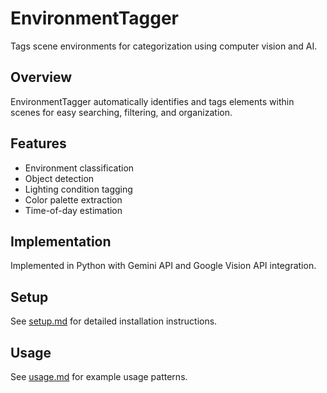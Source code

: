 # EnvironmentTagger

Tags scene environments for categorization using computer vision and AI.

## Overview

EnvironmentTagger automatically identifies and tags elements within scenes for easy searching, filtering, and organization.

## Features

- Environment classification
- Object detection
- Lighting condition tagging
- Color palette extraction
- Time-of-day estimation

## Implementation

Implemented in Python with Gemini API and Google Vision API integration.

## Setup

See [setup.md](setup.md) for detailed installation instructions.

## Usage

See [usage.md](usage.md) for example usage patterns.